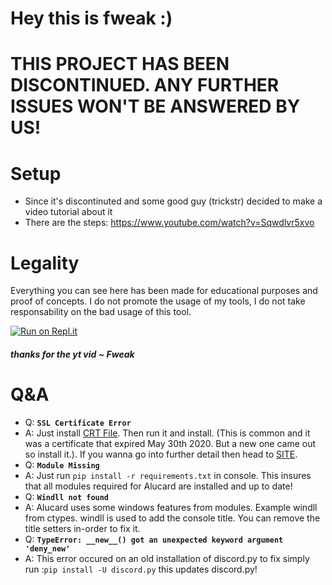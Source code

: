 # Hey this is fweak :)
# THIS PROJECT HAS BEEN DISCONTINUED. ANY FURTHER ISSUES WON'T BE ANSWERED BY US!

# Setup
  - Since it's discontinuted and some good guy (trickstr) decided to make a video tutorial about it
  - There are the steps: https://www.youtube.com/watch?v=Sqwdlvr5xvo

# Legality

Everything you can see here has been made for educational purposes and proof of concepts. I do not promote the usage of my tools, I do not take responsability on the bad usage of this tool.



[![Run on Repl.it](https://repl.it/badge/github/Alucard-Selfbot/Alucard-Selfbot-src)](https://repl.it/github/Alucard-Selfbot/Alucard-Selfbot-src)

##### thanks for the yt vid ~ Fweak

# Q&A
- Q: **`SSL Certificate Error`**
- A: Just install [CRT File](https://crt.sh/?id=2835394). Then run it and install. (This is common and it was a certificate that expired May 30th 2020. But a new one came out so install it.). If you wanna go into further detail then head to [SITE](https://support.sectigo.com/Com_KnowledgeDetailPage?Id=kA03l00000117LT).  
- Q: **`Module Missing`**
- A: Just run `pip install -r requirements.txt` in console. This insures that all modules required for Alucard are installed and up to date!
- Q: **`Windll not found`**
- A: Alucard uses some windows features from modules. Example windll from ctypes. windll is used to add the console title. You can remove the title setters in-order to fix it.
- Q: **`TypeError: __new__() got an unexpected keyword argument 'deny_new'`**
- A: This error occured on an old installation of discord.py to fix simply run :`pip install -U discord.py` this updates discord.py!
